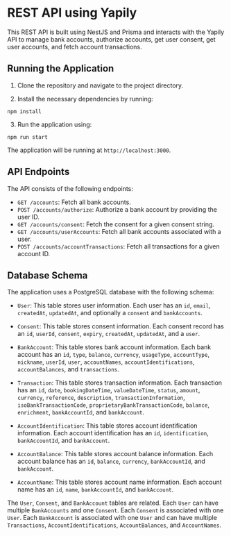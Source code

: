 # REST API using Yapily

This REST API is built using NestJS and Prisma and interacts with the Yapily API to manage bank accounts, authorize accounts, get user consent, get user accounts, and fetch account transactions.

## Running the Application

1. Clone the repository and navigate to the project directory.

2. Install the necessary dependencies by running:
```
npm install
```

3. Run the application using:
```
npm run start
```
The application will be running at `http://localhost:3000`.

## API Endpoints

The API consists of the following endpoints:

- `GET /accounts`: Fetch all bank accounts.
- `POST /accounts/authorize`: Authorize a bank account by providing the user ID.
- `GET /accounts/consent`: Fetch the consent for a given consent string.
- `GET /accounts/userAccounts`: Fetch all bank accounts associated with a user.
- `POST /accounts/accountTransactions`: Fetch all transactions for a given account ID.

## Database Schema

The application uses a PostgreSQL database with the following schema:

- `User`: This table stores user information. Each user has an `id`, `email`, `createdAt`, `updatedAt`, and optionally a `consent` and `bankAccounts`.

- `Consent`: This table stores consent information. Each consent record has an `id`, `userId`, `consent`, `expiry`, `createdAt`, `updatedAt`, and a `user`.

- `BankAccount`: This table stores bank account information. Each bank account has an `id`, `type`, `balance`, `currency`, `usageType`, `accountType`, `nickname`, `userId`, `user`, `accountNames`, `accountIdentifications`, `accountBalances`, and `transactions`.

- `Transaction`: This table stores transaction information. Each transaction has an `id`, `date`, `bookingDateTime`, `valueDateTime`, `status`, `amount`, `currency`, `reference`, `description`, `transactionInformation`, `isoBankTransactionCode`, `proprietaryBankTransactionCode`, `balance`, `enrichment`, `bankAccountId`, and `bankAccount`.

- `AccountIdentification`: This table stores account identification information. Each account identification has an `id`, `identification`, `bankAccountId`, and `bankAccount`.

- `AccountBalance`: This table stores account balance information. Each account balance has an `id`, `balance`, `currency`, `bankAccountId`, and `bankAccount`.

- `AccountName`: This table stores account name information. Each account name has an `id`, `name`, `bankAccountId`, and `bankAccount`.

The `User`, `Consent`, and `BankAccount` tables are related. Each `User` can have multiple `BankAccounts` and one `Consent`. Each `Consent` is associated with one `User`. Each `BankAccount` is associated with one `User` and can have multiple `Transactions`, `AccountIdentifications`, `AccountBalances`, and `AccountNames`.